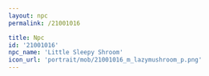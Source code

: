 ```yaml
---
layout: npc
permalink: /21001016

title: Npc
id: '21001016'
npc_name: 'Little Sleepy Shroom'
icon_url: 'portrait/mob/21001016_m_lazymushroom_p.png'
---
```

